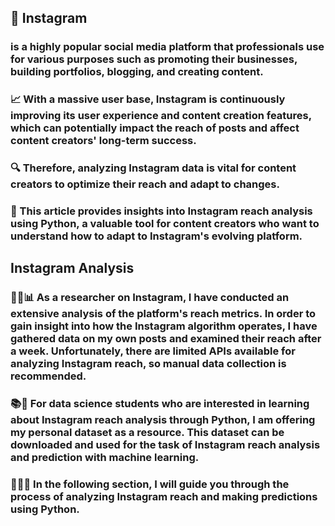 

## 📸 Instagram 

### is a highly popular social media platform that professionals use for various purposes such as promoting their businesses, building portfolios, blogging, and creating content.

### 📈 With a massive user base, Instagram is continuously improving its user experience and content creation features, which can potentially impact the reach of posts and affect content creators' long-term success.

### 🔍 Therefore, analyzing Instagram data is vital for content creators to optimize their reach and adapt to changes.

### 🐍 This article provides insights into Instagram reach analysis using Python, a valuable tool for content creators who want to understand how to adapt to Instagram's evolving platform.


## Instagram Analysis

### 👩‍🔬📊 As a researcher on Instagram, I have conducted an extensive analysis of the platform's reach metrics. In order to gain insight into how the Instagram algorithm operates, I have gathered data on my own posts and examined their reach after a week. Unfortunately, there are limited APIs available for analyzing Instagram reach, so manual data collection is recommended.

### 📚🐍 For data science students who are interested in learning about Instagram reach analysis through Python, I am offering my personal dataset as a resource. This dataset can be downloaded and used for the task of Instagram reach analysis and prediction with machine learning.

### 👨‍💻💡 In the following section, I will guide you through the process of analyzing Instagram reach and making predictions using Python.
